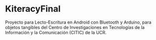 # KiteracyFinal

Proyecto para Lecto-Escritura en Android con Bluetooth y Arduino, para objetos tangibles del Centro de Investigaciones en Tecnologías de la Información y la Comunicación (CITIC) de la UCR.
